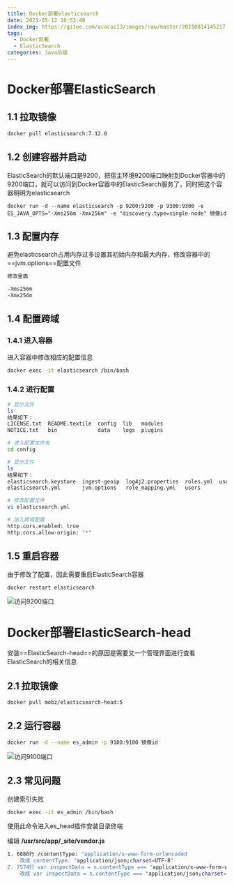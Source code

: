 ```yaml
---
title: Docker部署elasticsearch
date: 2021-05-12 16:53:48
index_img: https://gitee.com/acacac13/images/raw/master/20210814145217.jpg
tags:
  - Docker部署
  - ElasticSearch
categories: Java后端
---
```


# Docker部署ElasticSearch

## 1.1 拉取镜像

```bash
docker pull elasticsearch:7.12.0
```

## 1.2 创建容器并启动

ElasticSearch的默认端口是9200，把宿主环境9200端口映射到Docker容器中的9200端口，就可以访问到Docker容器中的ElasticSearch服务了，同时把这个容器明明为elasticsearch

```basic
docker run -d --name elasticsearch -p 9200:9200 -p 9300:9300 -e ES_JAVA_OPTS="-Xms256m -Xmx256m" -e "discovery.type=single-node" 镜像id
```

## 1.3 配置内存

避免elasticsearch占用内存过多设置其初始内存和最大内存，修改容器中的==jvm.options==配置文件

```bash
修改里面

-Xms256m
-Xmx256m
```

## 1.4 配置跨域

### 1.4.1 进入容器

进入容器中修改相应的配置信息

```bash
docker exec -it elasticsearch /bin/bash
```

### 1.4.2 进行配置

```bash
# 显示文件
ls
结果如下：
LICENSE.txt  README.textile  config  lib   modules
NOTICE.txt   bin             data    logs  plugins

# 进入配置文件夹
cd config

# 显示文件
ls
结果如下：
elasticsearch.keystore  ingest-geoip  log4j2.properties  roles.yml  users_roles
elasticsearch.yml       jvm.options   role_mapping.yml   users

# 修改配置文件
vi elasticsearch.yml

# 加入跨域配置
http.cors.enabled: true
http.cors.allow-origin: "*"
```

## 1.5 重启容器

由于修改了配置，因此需要重启ElasticSearch容器

```bash
docker restart elasticsearch
```

![访问9200端口](https://gitee.com/acacac13/images/raw/master/20210512142827.png)

# Docker部署ElasticSearch-head

安装==ElasticSearch-head==的原因是需要又一个管理界面进行查看ElasticSearch的相关信息

## 2.1 拉取镜像

```bash
docker pull mobz/elasticsearch-head:5
```

## 2.2 运行容器

```bash
docker run -d --name es_admin -p 9100:9100 镜像id
```

![访问9100端口](https://gitee.com/acacac13/images/raw/master/20210512143226.png)

## 2.3 常见问题

创建索引失败

```bash
docker exec -it es_admin /bin/bash
```

使用此命令进入es_head插件安装目录终端

编辑 **/usr/src/app/_site/vendor.js**

```bash
1. 6886行 /contentType: "application/x-www-form-urlencoded 
    改成 contentType: "application/json;charset=UTF-8" 
2. 7574行 var inspectData = s.contentType === "application/x-www-form-urlencoded" && 
    改成 var inspectData = s.contentType === "application/json;charset=UTF-8" &&
```

